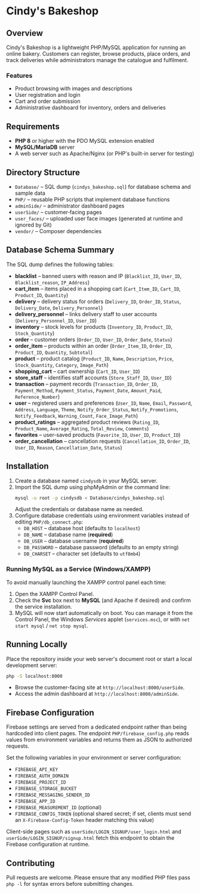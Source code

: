 # Cindy's Bakeshop

## Overview
Cindy's Bakeshop is a lightweight PHP/MySQL application for running an online
bakery. Customers can register, browse products, place orders, and track
deliveries while administrators manage the catalogue and fulfilment.

### Features
- Product browsing with images and descriptions
- User registration and login
- Cart and order submission
- Administrative dashboard for inventory, orders and deliveries

## Requirements
- **PHP 8** or higher with the PDO MySQL extension enabled
- **MySQL/MariaDB** server
- A web server such as Apache/Nginx (or PHP's built-in server for testing)

## Directory Structure
- `Database/` – SQL dump (`cindys_bakeshop.sql`) for database schema and sample data
- `PHP/` – reusable PHP scripts that implement database functions
- `adminSide/` – administrator dashboard pages
- `userSide/` – customer‑facing pages
- `user_faces/` – uploaded user face images (generated at runtime and ignored by Git)
- `vendor/` – Composer dependencies

## Database Schema Summary
The SQL dump defines the following tables:

- **blacklist** – banned users with reason and IP (`Blacklist_ID`, `User_ID`, `Blacklist_reason`, `IP_Address`)
- **cart_item** – items placed in a shopping cart (`Cart_Item_ID`, `Cart_ID`, `Product_ID`, `Quantity`)
- **delivery** – delivery status for orders (`Delivery_ID`, `Order_ID`, `Status`, `Delivery_Date`, `Delivery_Personnel`)
- **delivery_personnel** – links delivery staff to user accounts (`Delivery_Personnel_ID`, `User_ID`)
- **inventory** – stock levels for products (`Inventory_ID`, `Product_ID`, `Stock_Quantity`)
- **order** – customer orders (`Order_ID`, `User_ID`, `Order_Date`, `Status`)
- **order_item** – products within an order (`Order_Item_ID`, `Order_ID`, `Product_ID`, `Quantity`, `Subtotal`)
- **product** – product catalog (`Product_ID`, `Name`, `Description`, `Price`, `Stock_Quantity`, `Category`, `Image_Path`)
- **shopping_cart** – cart ownership (`Cart_ID`, `User_ID`)
- **store_staff** – identifies staff accounts (`Store_Staff_ID`, `User_ID`)
- **transaction** – payment records (`Transaction_ID`, `Order_ID`, `Payment_Method`, `Payment_Status`, `Payment_Date`, `Amount_Paid`, `Reference_Number`)
- **user** – registered users and preferences (`User_ID`, `Name`, `Email`, `Password`, `Address`, `Language`, `Theme`, `Notify_Order_Status`, `Notify_Promotions`, `Notify_Feedback`, `Warning_Count`, `Face_Image_Path`)
- **product_ratings** – aggregated product reviews (`Rating_ID`, `Product_Name`, `Average_Rating`, `Total_Review`, `Comments`)
- **favorites** – user-saved products (`Favorite_ID`, `User_ID`, `Product_ID`)
- **order_cancellation** – cancellation requests (`Cancellation_ID`, `Order_ID`, `User_ID`, `Reason`, `Cancellation_Date`, `Status`)

## Installation
1. Create a database named `cindysdb` in your MySQL server.
2. Import the SQL dump using phpMyAdmin or the command line:
   ```sh
   mysql -u root -p cindysdb < Database/cindys_bakeshop.sql
   ```
   Adjust the credentials or database name as needed.
3. Configure database credentials using environment variables instead of editing `PHP/db_connect.php`:
   - `DB_HOST` – database host (defaults to `localhost`)
   - `DB_NAME` – database name (**required**)
   - `DB_USER` – database username (**required**)
   - `DB_PASSWORD` – database password (defaults to an empty string)
   - `DB_CHARSET` – character set (defaults to `utf8mb4`)

### Running MySQL as a Service (Windows/XAMPP)
To avoid manually launching the XAMPP control panel each time:

1. Open the XAMPP Control Panel.
2. Check the **Svc** box next to **MySQL** (and Apache if desired) and confirm
   the service installation.
3. MySQL will now start automatically on boot. You can manage it from the
   Control Panel, the Windows *Services* applet (`services.msc`), or with
   `net start mysql` / `net stop mysql`.

## Running Locally
Place the repository inside your web server's document root or start a local
development server:
```sh
php -S localhost:8000
```
- Browse the customer-facing site at `http://localhost:8000/userSide`.
- Access the admin dashboard at `http://localhost:8000/adminSide`.

## Firebase Configuration
Firebase settings are served from a dedicated endpoint rather than being
hardcoded into client pages. The endpoint `PHP/firebase_config.php` reads values
from environment variables and returns them as JSON to authorized requests.

Set the following variables in your environment or server configuration:

- `FIREBASE_API_KEY`
- `FIREBASE_AUTH_DOMAIN`
- `FIREBASE_PROJECT_ID`
- `FIREBASE_STORAGE_BUCKET`
- `FIREBASE_MESSAGING_SENDER_ID`
- `FIREBASE_APP_ID`
- `FIREBASE_MEASUREMENT_ID` (optional)
- `FIREBASE_CONFIG_TOKEN` (optional shared secret; if set, clients must send an
  `X-Firebase-Config-Token` header matching this value)

Client-side pages such as `userSide/LOGIN_SIGNUP/user_login.html` and
`userSide/LOGIN_SIGNUP/signup.html` fetch this endpoint to obtain the Firebase
configuration at runtime.

## Contributing
Pull requests are welcome. Please ensure that any modified PHP files pass
`php -l` for syntax errors before submitting changes.


